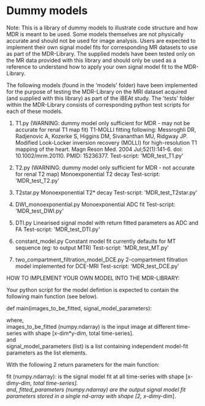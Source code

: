 # Dummy models

Note: This is a library of dummy models to illustrate code structure and how MDR is meant to be used. 
Some models themselves are not physically accurate and should not be used for image analysis.
Users are expected to implement their own signal model fits for corresponding MR datasets to use as part of the MDR-Library. 
The supplied models have been tested only on the MR data provided with this library and should only be used as a reference to understand how to apply your own signal model fit to the MDR-Library.


The following models (found in the 'models' folder) have been implemented for the purpose of testing the MDR-Library on the MRI dataset acquired (and supplied with this library) as part of the iBEAt study.
The 'tests' folder within the MDR-Library consists of corresponding python test scripts for each of these models.

1. T1.py (WARNING: dummy model only sufficient for MDR - may not be accurate for renal T1 map fit)
T1-MOLLI fitting following: Messroghli DR, Radjenovic A, Kozerke S, Higgins DM, Sivananthan MU, Ridgway JP. Modified Look-Locker inversion recovery (MOLLI) for high-resolution T1 mapping of the heart. Magn Reson Med. 2004 Jul;52(1):141-6. doi: 10.1002/mrm.20110. PMID: 15236377.
Test-script: 'MDR_test_T1.py'

2. T2.py (WARNING: dummy model only sufficient for MDR - not accurate for renal T2 map)
Monoexponential T2 decay
Test-script: 'MDR_test_T2.py' 

3. T2star.py 
Monoexponential T2* decay
Test-script: 'MDR_test_T2star.py'

4. DWI_monoexponential.py
Monoexponential ADC fit
Test-script: 'MDR_test_DWI.py'

5. DTI.py
Linearised signal model with return fitted parameters as ADC and FA
Test-script: 'MDR_test_DTI.py'

6. constant_model.py
Constant model fit currently defaults for MT sequence (eg: to output MTR)
Test-script: 'MDR_test_MT.py'

7. two_compartment_filtration_model_DCE.py
2-compartment filtration model implemented for DCE-MRI
Test-script: 'MDR_test_DCE.py'

HOW TO IMPLEMENT YOUR OWN MODEL INTO THE MDR-LIBRARY:

Your python script for the model defintion is expected to contain the following main function (see below).

def main(images_to_be_fitted, signal_model_parameters):

where,  
images_to_be_fitted (numpy.ndarray) is the input image at different time-series with shape [x-dim*y-dim, total time-series].    
and    
signal_model_parameters (list) is a list containing independent model-fit parameters as the list elements.   

With the following 2 return parameters for the main function:

fit (numpy.ndarray): is the signal model fit at all time-series with shape [x-dim*y-dim, total time-series].   
and, 
fitted_parameters (numpy.ndarray) are the output signal model fit parameters stored in a single nd-array with shape [2, x-dim*y-dim].     